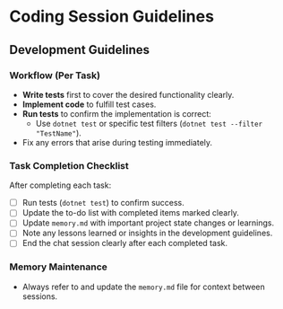 # Coding Session Guidelines

## Development Guidelines

### Workflow (Per Task)

- **Write tests** first to cover the desired functionality clearly.
- **Implement code** to fulfill test cases.
- **Run tests** to confirm the implementation is correct:
  - Use `dotnet test` or specific test filters (`dotnet test --filter "TestName"`).
- Fix any errors that arise during testing immediately.

### Task Completion Checklist

After completing each task:

- [ ] Run tests (`dotnet test`) to confirm success.
- [ ] Update the to-do list with completed items marked clearly.
- [ ] Update `memory.md` with important project state changes or learnings.
- [ ] Note any lessons learned or insights in the development guidelines.
- [ ] End the chat session clearly after each completed task.

### Memory Maintenance

- Always refer to and update the `memory.md` file for context between sessions.
